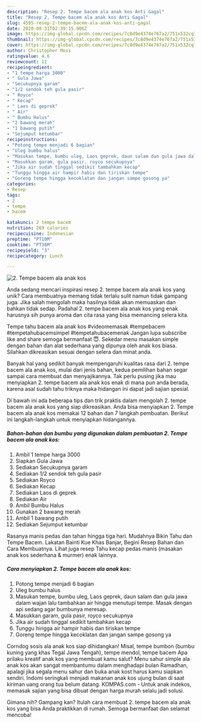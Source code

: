 ```yaml
---
description: "Resep 2. Tempe bacem ala anak kos Anti Gagal"
title: "Resep 2. Tempe bacem ala anak kos Anti Gagal"
slug: 4595-resep-2-tempe-bacem-ala-anak-kos-anti-gagal
date: 2020-08-31T02:39:15.906Z
image: https://img-global.cpcdn.com/recipes/7c8d9e4374e767a2/751x532cq70/2-tempe-bacem-ala-anak-kos-foto-resep-utama.jpg
thumbnail: https://img-global.cpcdn.com/recipes/7c8d9e4374e767a2/751x532cq70/2-tempe-bacem-ala-anak-kos-foto-resep-utama.jpg
cover: https://img-global.cpcdn.com/recipes/7c8d9e4374e767a2/751x532cq70/2-tempe-bacem-ala-anak-kos-foto-resep-utama.jpg
author: Christopher Moss
ratingvalue: 4.6
reviewcount: 11
recipeingredient:
- "1 tempe harga 3000"
- " Gula Jawa"
- "Secukupnya garam"
- "1/2 sendok teh gula pasir"
- " Royco"
- " Kecap"
- " Laos di geprek"
- " Air"
- " Bumbu Halus"
- "2 bawang merah"
- "1 bawang putih"
- "Sejumput ketumbar"
recipeinstructions:
- "Potong tempe menjadi 6 bagian"
- "Uleg bumbu halus"
- "Masukan tempe, bumbu uleg, Laos geprek, daun salam dan gula jawa dalam wajan lalu tambahkan air hingga menutupi tempe. Masak dengan api sedang agar bumbunya meresap."
- "Masukkan garam, gula pasir, royco secukupnya"
- "Jika air sudah tinggal sedikit tambahkan kecap"
- "Tunggu hingga air hampir habis dan tiriskan tempe"
- "Goreng tempe hingga kecoklatan dan jangan sampe gosong ya"
categories:
- Resep
tags:
- 2
- tempe
- bacem

katakunci: 2 tempe bacem 
nutrition: 269 calories
recipecuisine: Indonesian
preptime: "PT10M"
cooktime: "PT38M"
recipeyield: "3"
recipecategory: Lunch

---
```



![2. Tempe bacem ala anak kos](https://img-global.cpcdn.com/recipes/7c8d9e4374e767a2/751x532cq70/2-tempe-bacem-ala-anak-kos-foto-resep-utama.jpg)

Anda sedang mencari inspirasi resep 2. tempe bacem ala anak kos yang unik? Cara membuatnya memang tidak terlalu sulit namun tidak gampang juga. Jika salah mengolah maka hasilnya tidak akan memuaskan dan bahkan tidak sedap. Padahal 2. tempe bacem ala anak kos yang enak harusnya sih punya aroma dan cita rasa yang bisa memancing selera kita.

Tempe tahu bacem ala anak kos #videomemasak #tempebacem #tempetahubacemsimpel #tempetahubacemenak Jangan lupa subscribe like and share semoga bermanfaat 😇. Sekedar menu masakan simple dengan bahan dan alat sederhana yang dipunya oleh anak kos biasa. Silahkan dikreasikan sesuai dengan selera dan minat anda.

Banyak hal yang sedikit banyak mempengaruhi kualitas rasa dari 2. tempe bacem ala anak kos, mulai dari jenis bahan, kedua pemilihan bahan segar sampai cara membuat dan menyajikannya. Tak perlu pusing jika mau menyiapkan 2. tempe bacem ala anak kos enak di mana pun anda berada, karena asal sudah tahu triknya maka hidangan ini dapat jadi sajian spesial.


Di bawah ini ada beberapa tips dan trik praktis dalam mengolah 2. tempe bacem ala anak kos yang siap dikreasikan. Anda bisa menyiapkan 2. Tempe bacem ala anak kos memakai 12 bahan dan 7 langkah pembuatan. Berikut ini langkah-langkah untuk menyiapkan hidangannya.

<!--inarticleads1-->

##### Bahan-bahan dan bumbu yang digunakan dalam pembuatan 2. Tempe bacem ala anak kos:

1. Ambil 1 tempe harga 3000
1. Siapkan  Gula Jawa
1. Sediakan Secukupnya garam
1. Sediakan 1/2 sendok teh gula pasir
1. Sediakan  Royco
1. Sediakan  Kecap
1. Sediakan  Laos di geprek
1. Sediakan  Air
1. Ambil  Bumbu Halus
1. Gunakan 2 bawang merah
1. Ambil 1 bawang putih
1. Sediakan Sejumput ketumbar


Rasanya manis pedas dan tahan hingga tiga hari. Mudahnya Bikin Tahu dan Tempe Bacem. Lakatan Bainti Kue Khas Banjar, Begini Resep Bahan dan Cara Membuatnya. Lihat juga resep Tahu kecap pedas manis (masakan anak kos sederhana &amp; murmer) enak lainnya. 

<!--inarticleads2-->

##### Cara menyiapkan 2. Tempe bacem ala anak kos:

1. Potong tempe menjadi 6 bagian
1. Uleg bumbu halus
1. Masukan tempe, bumbu uleg, Laos geprek, daun salam dan gula jawa dalam wajan lalu tambahkan air hingga menutupi tempe. Masak dengan api sedang agar bumbunya meresap.
1. Masukkan garam, gula pasir, royco secukupnya
1. Jika air sudah tinggal sedikit tambahkan kecap
1. Tunggu hingga air hampir habis dan tiriskan tempe
1. Goreng tempe hingga kecoklatan dan jangan sampe gosong ya


Corndog sosis ala anak kos siap dihidangkan! Misal, tempe bumbon (bumbu kuning yang khas Tegal Jawa Tengah), tempe mendol, tempe bacem Apa prilaku kreatif anak kos yang membuat kamu salut? Menu sahur simple ala anak kos akan sangat membantumu dalam menghadapi bulan Ramadhan, apalagi jika segala menu sahur dan buka anak kost harus kamu siapkan sendiri. Indomi seringkali menjadi makanan anak kos ujung bulan di saat kiriman uang orang tua belum datang. KOMPAS.com - Untuk anak indekos, memasak sajian yang bisa dibuat dengan harga murah selalu jadi solusi. 

Gimana nih? Gampang kan? Itulah cara membuat 2. tempe bacem ala anak kos yang bisa Anda praktikkan di rumah. Semoga bermanfaat dan selamat mencoba!
